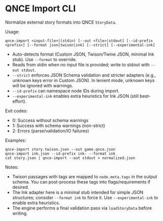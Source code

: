 # QNCE Import CLI

Normalize external story formats into QNCE `StoryData`.

Usage:

```
qnce-import <input-file>|(stdin) [--out <file>|stdout] [--id-prefix <prefix>] [--format json|twison|ink] [--strict] [--experimental-ink]
```

- Auto-detects format (Custom JSON, Twison/Twine JSON, minimal Ink stub). Use `--format` to override.
- Reads from stdin when no input file is provided; write to stdout with `--out stdout`.
- `--strict` enforces JSON Schema validation and stricter adapters (e.g., unknown keys error in Custom JSON). In lenient mode, unknown keys will be ignored with warnings.
- `--id-prefix` can namespace node IDs during import.
- `--experimental-ink` enables extra heuristics for Ink JSON (still best-effort).

Exit codes:
- 0: Success without schema warnings
- 1: Success with schema warnings (non-strict)
- 2: Errors (parse/validation/IO failures)

Examples:

```
qnce-import story.twison.json --out game.qnce.json
qnce-import ink.json --id-prefix ink- --format ink
cat story.json | qnce-import --out stdout > normalized.json
```

Notes:
- Twison passages with tags are mapped to `node.meta.tags` in the output schema. You can post-process these tags into flags/requirements if desired.
- The Ink adapter here is a minimal stub intended for simple JSON structures; consider `--format ink` to force it. Use `--experimental-ink` to enable extra heuristics.
- The engine performs a final validation pass via `loadStoryData` before writing.
